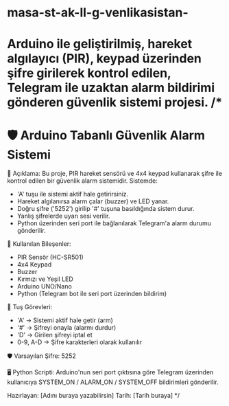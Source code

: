 # masa-st-ak-ll-g-venlikasistan-
Arduino ile geliştirilmiş, hareket algılayıcı (PIR), keypad üzerinden şifre girilerek kontrol edilen, Telegram ile uzaktan alarm bildirimi gönderen güvenlik sistemi projesi.
/*
  =============================================================
  🛡️ Arduino Tabanlı Güvenlik Alarm Sistemi
  =============================================================

  📌 Açıklama:
  Bu proje, PIR hareket sensörü ve 4x4 keypad kullanarak şifre ile
  kontrol edilen bir güvenlik alarm sistemidir. Sistemde:
  
  - 'A' tuşu ile sistemi aktif hale getirirsiniz.
  - Hareket algılanırsa alarm çalar (buzzer) ve LED yanar.
  - Doğru şifre ('5252') girilip '#' tuşuna basıldığında sistem durur.
  - Yanlış şifrelerde uyarı sesi verilir.
  - Python üzerinden seri port ile bağlanılarak Telegram'a alarm durumu gönderilir.

  🧩 Kullanılan Bileşenler:
  - PIR Sensör (HC-SR501)
  - 4x4 Keypad
  - Buzzer
  - Kırmızı ve Yeşil LED
  - Arduino UNO/Nano
  - Python (Telegram bot ile seri port üzerinden bildirim)

  🔧 Tuş Görevleri:
  - 'A' → Sistemi aktif hale getir (arm)
  - '#' → Şifreyi onayla (alarmı durdur)
  - 'D' → Girilen şifreyi iptal et
  - 0-9, A-D → Şifre karakterleri olarak kullanılır

  🛡️ Varsayılan Şifre: 5252

  🖥️ Python Scripti:
  Arduino'nun seri port çıktısına göre Telegram üzerinden
  kullanıcıya SYSTEM_ON / ALARM_ON / SYSTEM_OFF bildirimleri gönderilir.

  Hazırlayan: [Adını buraya yazabilirsin]
  Tarih: [Tarih buraya]
*/

